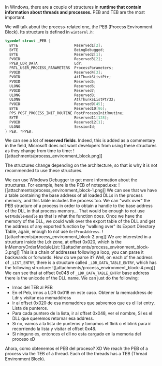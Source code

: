 In Windows, there are a couple of structures in **runtime that contain information about threads and processes.**
PEB and TEB are the most important.  

We will talk about the process-related one, the PEB (Process Environment Block).
Its structure is defined in `winternl.h`:
```c
typedef struct _PEB {
  BYTE                          Reserved1[2];
  BYTE                          BeingDebugged;
  BYTE                          Reserved2[1];
  PVOID                         Reserved3[2];
  PPEB_LDR_DATA                 Ldr;
  PRTL_USER_PROCESS_PARAMETERS  ProcessParameters;
  PVOID                         Reserved4[3];
  PVOID                         AtlThunkSListPtr;
  PVOID                         Reserved5;
  ULONG                         Reserved6;
  PVOID                         Reserved7;
  ULONG                         Reserved8;
  ULONG                         AtlThunkSListPtr32;
  PVOID                         Reserved9[45];
  BYTE                          Reserved10[96];
  PPS_POST_PROCESS_INIT_ROUTINE PostProcessInitRoutine;
  BYTE                          Reserved11[128];
  PVOID                         Reserved12[1];
  ULONG                         SessionId;
} PEB, *PPEB;
```

We can see a lot of **reserved fields**.
Indeed, this is added as a commentary in the field, Microsoft does not want developers from using these structures as they change from time to time:
![[attachments/process_environment_block.png]]

The structures change depending on the architecture, so that is why it is not recommended to use these structures.

We can use Windows Debugger to get more information about the structures.
For example, here is the PEB of notepad.exe:
![[attachments/process_environment_block-1.png]]
We can see that we have a table containing the base address of all loaded DLLs in the process memory, and this table includes the process too.
We can "walk over" the PEB structure of a process in order to obtain a handle to the base address of the DLL in that process memory... That would be enough to not use `GetModuleHandle` as that is what the function does.
Once we have the memory of the DLL, we could walk over the export table of the DLL and get the address of any exported function by "walking over" its Export Directory Table, again, enough to not use `GetProcAddress`.
![[attachments/process_environment_block-2.png]]
We are interested in a structure inside the Ldr zone, at offset 0x020, which is the InMemoryOrderModuleList:
![[attachments/process_environment_block-3.png]]
This is a chain of addresses following a loop, you can parse it backwards or forwards.
How do we parse it? Well, on each of the address of `_LIST_ENTRY`, there is a structure called `_LDR_DATA_TABLE_ENTRY`, which has the following structure:
![[attachments/process_environment_block-4.png]]
We can see that at offset 0x048 of `_LDR_DATA_TABLE_ENTRY` base address there is the unicode of the DLL name.
We can just do the following:
- Irnos del TEB al PEB
- En el Peb, irnos a LDR 0x018 en este caso. Obtener la memaddress de Ldr y visitar esa memaddress
- Ir al offset 0x020 de esa memaddres que sabvemos que es el list entry. Lista de punteros.
- Para cada puntero de la lista, ir al offset 0x048, ver el nombre, SI es el DLL que queremos retornar esa address.
- Si no, vamos a la lista de punteros y tomamos el flink o el blink para ir recorriendo la lista y visitar el offset 0x48.
- Si ninguno es, entonces el dll no esta cargado en la memoria del proceso xD

Ahora, como obtenemos el PEB del proceso? XD
We reach the PEB of a process via the TEB of a thread. Each of the threads has a TEB (Thread Environment Block).


